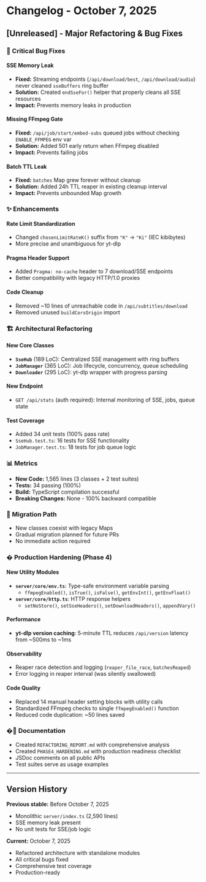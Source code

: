 # Changelog - October 7, 2025

## [Unreleased] - Major Refactoring & Bug Fixes

### 🐛 Critical Bug Fixes

#### SSE Memory Leak
- **Fixed:** Streaming endpoints (`/api/download/best`, `/api/download/audio`) never cleaned `sseBuffers` ring buffer
- **Solution:** Created `endSseFor()` helper that properly cleans all SSE resources
- **Impact:** Prevents memory leaks in production

#### Missing FFmpeg Gate
- **Fixed:** `/api/job/start/embed-subs` queued jobs without checking `ENABLE_FFMPEG` env var
- **Solution:** Added 501 early return when FFmpeg disabled
- **Impact:** Prevents failing jobs

#### Batch TTL Leak
- **Fixed:** `batches` Map grew forever without cleanup
- **Solution:** Added 24h TTL reaper in existing cleanup interval
- **Impact:** Prevents unbounded Map growth

### ✨ Enhancements

#### Rate Limit Standardization
- Changed `chosenLimitRateK()` suffix from `"K"` → `"Ki"` (IEC kibibytes)
- More precise and unambiguous for yt-dlp

#### Pragma Header Support
- Added `Pragma: no-cache` header to 7 download/SSE endpoints
- Better compatibility with legacy HTTP/1.0 proxies

#### Code Cleanup
- Removed ~10 lines of unreachable code in `/api/subtitles/download`
- Removed unused `buildCorsOrigin` import

### 🏗️ Architectural Refactoring

#### New Core Classes
- **`SseHub`** (189 LoC): Centralized SSE management with ring buffers
- **`JobManager`** (365 LoC): Job lifecycle, concurrency, queue scheduling
- **`Downloader`** (295 LoC): yt-dlp wrapper with progress parsing

#### New Endpoint
- `GET /api/stats` (auth required): Internal monitoring of SSE, jobs, queue state

#### Test Coverage
- Added 34 unit tests (100% pass rate)
- `SseHub.test.ts`: 16 tests for SSE functionality
- `JobManager.test.ts`: 18 tests for job queue logic

### 📊 Metrics
- **New Code:** 1,565 lines (3 classes + 2 test suites)
- **Tests:** 34 passing (100%)
- **Build:** TypeScript compilation successful
- **Breaking Changes:** None - 100% backward compatible

### 🔄 Migration Path
- New classes coexist with legacy Maps
- Gradual migration planned for future PRs
- No immediate action required

### �️ Production Hardening (Phase 4)

#### New Utility Modules
- **`server/core/env.ts`**: Type-safe environment variable parsing
  - `ffmpegEnabled()`, `isTrue()`, `isFalse()`, `getEnvInt()`, `getEnvFloat()`
- **`server/core/http.ts`**: HTTP response helpers
  - `setNoStore()`, `setSseHeaders()`, `setDownloadHeaders()`, `appendVary()`

#### Performance
- **yt-dlp version caching**: 5-minute TTL reduces `/api/version` latency from ~500ms to ~1ms

#### Observability
- Reaper race detection and logging (`reaper_file_race`, `batchesReaped`)
- Error logging in reaper interval (was silently swallowed)

#### Code Quality
- Replaced 14 manual header setting blocks with utility calls
- Standardized FFmpeg checks to single `ffmpegEnabled()` function
- Reduced code duplication: ~50 lines saved

### �📝 Documentation
- Created `REFACTORING_REPORT.md` with comprehensive analysis
- Created `PHASE4_HARDENING.md` with production readiness checklist
- JSDoc comments on all public APIs
- Test suites serve as usage examples

---

## Version History

**Previous stable:** Before October 7, 2025
- Monolithic `server/index.ts` (2,590 lines)
- SSE memory leak present
- No unit tests for SSE/job logic

**Current:** October 7, 2025
- Refactored architecture with standalone modules
- All critical bugs fixed
- Comprehensive test coverage
- Production-ready
